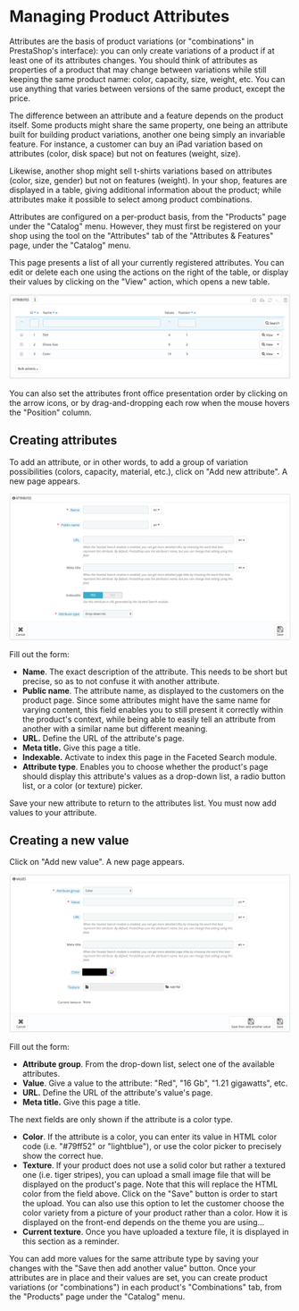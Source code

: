 # Managing Product Attributes

Attributes are the basis of product variations \(or "combinations" in PrestaShop's interface\): you can only create variations of a product if at least one of its attributes changes. You should think of attributes as properties of a product that may change between variations while still keeping the same product name: color, capacity, size, weight, etc. You can use anything that varies between versions of the same product, except the price.

The difference between an attribute and a feature depends on the product itself. Some products might share the same property, one being an attribute built for building product variations, another one being simply an invariable feature. For instance, a customer can buy an iPad variation based on attributes \(color, disk space\) but not on features \(weight, size\).

Likewise, another shop might sell t-shirts variations based on attributes \(color, size, gender\) but not on features \(weight\). In your shop, features are displayed in a table, giving additional information about the product; while attributes make it possible to select among product combinations.

Attributes are configured on a per-product basis, from the "Products" page under the "Catalog" menu. However, they must first be registered on your shop using the tool on the "Attributes" tab of the "Attributes & Features" page, under the "Catalog" menu.

This page presents a list of all your currently registered attributes. You can edit or delete each one using the actions on the right of the table, or display their values by clicking on the "View" action, which opens a new table.

![](../../../.gitbook/assets/51839263%20%281%29.png)

You can also set the attributes front office presentation order by clicking on the arrow icons, or by drag-and-dropping each row when the mouse hovers the "Position" column.

## Creating attributes <a id="ManagingProductAttributes-Creatingattributes"></a>

To add an attribute, or in other words, to add a group of variation possibilities \(colors, capacity, material, etc.\), click on "Add new attribute". A new page appears.

![](../../../.gitbook/assets/64225526.png)

Fill out the form:

* **Name**. The exact description of the attribute. This needs to be short but precise, so as to not confuse it with another attribute.
* **Public name**. The attribute name, as displayed to the customers on the product page. Since some attributes might have the same name for varying content, this field enables you to still present it correctly within the product's context, while being able to easily tell an attribute from another with a similar name but different meaning.
* **URL.** Define the URL of the attribute's page.
* **Meta title.** Give this page a title.
* **Indexable.** Activate to index this page in the Faceted Search module.
* **Attribute type**. Enables you to choose whether the product's page should display this attribute's values as a drop-down list, a radio button list, or a color \(or texture\) picker.

Save your new attribute to return to the attributes list. You must now add values to your attribute.

## Creating a new value <a id="ManagingProductAttributes-Creatinganewvalue"></a>

Click on "Add new value". A new page appears.

![](../../../.gitbook/assets/64225527.png)

Fill out the form:

* **Attribute group**. From the drop-down list, select one of the available attributes.
* **Value**. Give a value to the attribute: "Red", "16 Gb", "1.21 gigawatts", etc.
* **URL.** Define the URL of the attribute's value's page.
* **Meta title.** Give this page a title.

The next fields are only shown if the attribute is a color type.

* **Color**. If the attribute is a color, you can enter its value in HTML color code \(i.e. "\#79ff52" or "lightblue"\), or use the color picker to precisely show the correct hue.
* **Texture**. If your product does not use a solid color but rather a textured one \(i.e. tiger stripes\), you can upload a small image file that will be displayed on the product's page. Note that this will replace the HTML color from the field above. Click on the "Save" button is order to start the upload. You can also use this option to let the customer choose the color variety from a picture of your product rather than a color. How it is displayed on the front-end depends on the theme you are using...
* **Current texture**. Once you have uploaded a texture file, it is displayed in this section as a reminder.

You can add more values for the same attribute type by saving your changes with the "Save then add another value" button. Once your attributes are in place and their values are set, you can create product variations \(or "combinations"\) in each product's "Combinations" tab, from the "Products" page under the "Catalog" menu.

